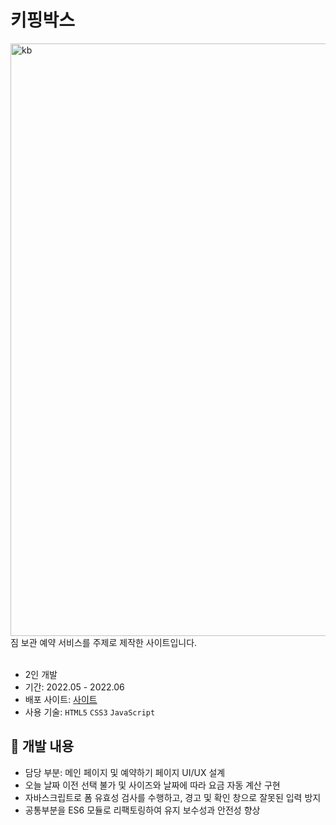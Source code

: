 # 키핑박스

<img width="948" alt="kb" align="center" src="https://github.com/yyuujeong/team-keepingbox/assets/161145357/b5bf2c70-6855-41be-a9d0-cced19c9390e">
<br/>
짐 보관 예약 서비스를 주제로 제작한 사이트입니다.

<br/>
<br/>

- 2인 개발
- 기간: 2022.05 - 2022.06
- 배포 사이트: [사이트](https://yyuujeong.github.io/team-keepingbox/keepingbox/)
- 사용 기술: ```HTML5``` ```CSS3``` ```JavaScript```

## :mag_right: 개발 내용
- 담당 부분: 메인 페이지 및 예약하기 페이지 UI/UX 설계
- 오늘 날짜 이전 선택 불가 및 사이즈와 날짜에 따라 요금 자동 계산 구현
- 자바스크립트로 폼 유효성 검사를 수행하고, 경고 및 확인 창으로 잘못된 입력 방지
- 공통부분을 ES6 모듈로 리팩토링하여 유지 보수성과 안전성 향상
